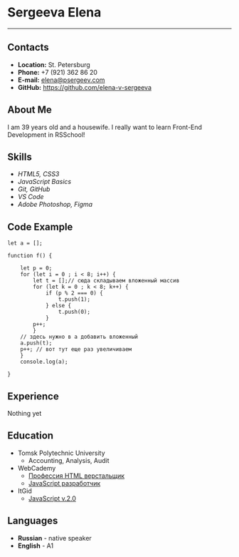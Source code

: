 # Sergeeva Elena
***

## Contacts
- **Location:** St. Petersburg
- **Phone:** +7 (921) 362 86 20
- **E-mail:** elena@psergeev.com
- **GitHub:** https://github.com/elena-v-sergeeva

## About Me
I am 39 years old and a housewife. I really want to learn Front-End Development in RSSchool!

## Skills
- *HTML5, CSS3*
- *JavaScript Basics*
- *Git, GitHub*
- *VS Code*
- *Adobe Photoshop, Figma*

## Code Example
```
let a = [];

function f() {
    
    let p = 0;
    for (let i = 0 ; i < 8; i++) {
	    let t = [];// сюда складываем вложенный массив
        for (let k = 0 ; k < 8; k++) {
		    if (p % 2 === 0) {
			    t.push(1);
		    } else {
			    t.push(0);
		    }
		p++;
	    }
	// здесь нужно в a добавить вложенный
	a.push(t);
	p++; // вот тут еще раз увеличиваем
    }
    console.log(a);
    
}
```

## Experience
Nothing yet

## Education
- Tomsk Polytechnic University
  + Accounting, Analysis, Audit
- WebCademy
  + [Профессия HTML верстальщик](https://webcademy.ru/htmlstart/)
  + [JavaScript разработчик](https://webcademy.ru/jscourse/)
- ItGid
  + [JavaScript v.2.0](https://itgid.info/course/javascript-2) 

## Languages
- **Russian** - native speaker
- **English** - A1